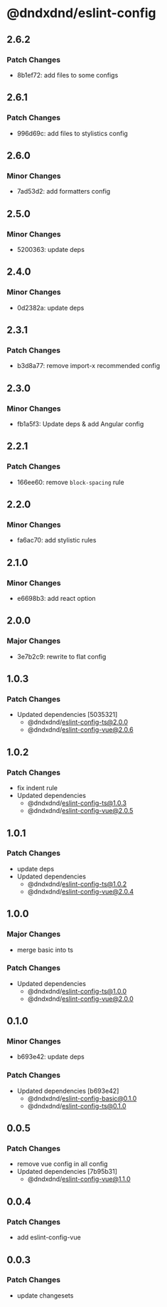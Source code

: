 # @dndxdnd/eslint-config

## 2.6.2

### Patch Changes

- 8b1ef72: add files to some configs

## 2.6.1

### Patch Changes

- 996d69c: add files to stylistics config

## 2.6.0

### Minor Changes

- 7ad53d2: add formatters config

## 2.5.0

### Minor Changes

- 5200363: update deps

## 2.4.0

### Minor Changes

- 0d2382a: update deps

## 2.3.1

### Patch Changes

- b3d8a77: remove import-x recommended config

## 2.3.0

### Minor Changes

- fb1a5f3: Update deps & add Angular config

## 2.2.1

### Patch Changes

- 166ee60: remove `block-spacing` rule

## 2.2.0

### Minor Changes

- fa6ac70: add stylistic rules

## 2.1.0

### Minor Changes

- e6698b3: add react option

## 2.0.0

### Major Changes

- 3e7b2c9: rewrite to flat config

## 1.0.3

### Patch Changes

- Updated dependencies [5035321]
  - @dndxdnd/eslint-config-ts@2.0.0
  - @dndxdnd/eslint-config-vue@2.0.6

## 1.0.2

### Patch Changes

- fix indent rule
- Updated dependencies
  - @dndxdnd/eslint-config-ts@1.0.3
  - @dndxdnd/eslint-config-vue@2.0.5

## 1.0.1

### Patch Changes

- update deps
- Updated dependencies
  - @dndxdnd/eslint-config-ts@1.0.2
  - @dndxdnd/eslint-config-vue@2.0.4

## 1.0.0

### Major Changes

- merge basic into ts

### Patch Changes

- Updated dependencies
  - @dndxdnd/eslint-config-ts@1.0.0
  - @dndxdnd/eslint-config-vue@2.0.0

## 0.1.0

### Minor Changes

- b693e42: update deps

### Patch Changes

- Updated dependencies [b693e42]
  - @dndxdnd/eslint-config-basic@0.1.0
  - @dndxdnd/eslint-config-ts@0.1.0

## 0.0.5

### Patch Changes

- remove vue config in all config
- Updated dependencies [7b95b31]
  - @dndxdnd/eslint-config-vue@1.1.0

## 0.0.4

### Patch Changes

- add eslint-config-vue

## 0.0.3

### Patch Changes

- update changesets
